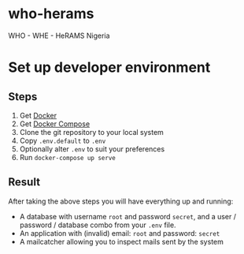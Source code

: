 # who-herams
WHO - WHE - HeRAMS Nigeria

# Set up developer environment

## Steps
1. Get [Docker](https://docs.docker.com/install/)
2. Get [Docker Compose](https://docs.docker.com/compose/install/)
3. Clone the git repository to your local system
4. Copy `.env.default` to `.env`
4. Optionally alter `.env` to suit your preferences
5. Run `docker-compose up serve`

## Result
After taking the above steps you will have everything up and running:
- A database with username `root` and password `secret`, and a user / password / database combo from your `.env` file.
- An application with (invalid) email: `root` and password: `secret`
- A mailcatcher allowing you to inspect mails sent by the system



